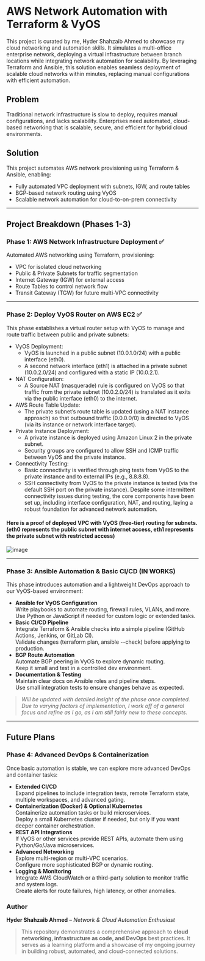 # AWS Network Automation with Terraform & VyOS  
This project is curated by me, Hyder Shahzaib Ahmed to showcase my cloud networking and automation skills. It simulates a multi-office enterprise network, deploying a virtual infrastructure between branch locations while integrating network automation for scalability. By leveraging Terraform and Ansible, this solution enables seamless deployment of scalable cloud networks within minutes, replacing manual configurations with efficient automation.

## Problem  
Traditional network infrastructure is slow to deploy, requires manual configurations, and lacks scalability. Enterprises need automated, cloud-based networking that is scalable, secure, and efficient for hybrid cloud environments.  

## Solution  
This project automates AWS network provisioning using Terraform & Ansible, enabling:  
- Fully automated VPC deployment with subnets, IGW, and route tables  
- BGP-based network routing using VyOS  
- Scalable network automation for cloud-to-on-prem connectivity  

---

## Project Breakdown (Phases 1-3)  

### Phase 1: AWS Network Infrastructure Deployment ✅
Automated AWS networking using Terraform, provisioning:  
- VPC for isolated cloud networking  
- Public & Private Subnets for traffic segmentation  
- Internet Gateway (IGW) for external access  
- Route Tables to control network flow  
- Transit Gateway (TGW) for future multi-VPC connectivity

---

### Phase 2: Deploy VyOS Router on AWS EC2 ✅
This phase establishes a virtual router setup with VyOS to manage and route traffic between public and private subnets:
- VyOS Deployment:
  - VyOS is launched in a public subnet (10.0.1.0/24) with a public interface (eth0).
  - A second network interface (eth1) is attached in a private subnet (10.0.2.0/24) and configured with a static IP (10.0.2.1).
- NAT Configuration:
  - A Source NAT (masquerade) rule is configured on VyOS so that traffic from the private subnet (10.0.2.0/24) is translated as it exits via the public interface (eth0) to the internet.
- AWS Route Table Update:
  - The private subnet’s route table is updated (using a NAT instance approach) so that outbound traffic (0.0.0.0/0) is directed to VyOS (via its instance or network interface target).
- Private Instance Deployment:
  - A private instance is deployed using Amazon Linux 2 in the private subnet.
  - Security groups are configured to allow SSH and ICMP traffic between VyOS and the private instance.
- Connectivity Testing:
  - Basic connectivity is verified through ping tests from VyOS to the private instance and to external IPs (e.g., 8.8.8.8).
  - SSH connectivity from VyOS to the private instance is tested (via the default SSH port on the private instance).
Despite some intermittent connectivity issues during testing, the core components have been set up, including interface configuration, NAT, and routing, laying a robust foundation for advanced network automation.
#### Here is a proof of deployed VPC with VyOS (free-tier) routing for subnets. (eth0 represents the public subnet with internet access, eth1 represents the private subnet with restricted access)
![image](https://github.com/user-attachments/assets/c6589e78-3134-4e06-b817-f8ff556ea9e8)


---

### Phase 3: Ansible Automation & Basic CI/CD **(IN WORKS)**
This phase introduces automation and a lightweight DevOps approach to our VyOS-based environment:
- **Ansible for VyOS Configuration**  
  Write playbooks to automate routing, firewall rules, VLANs, and more.  
  Use Python or JavaScript if needed for custom logic or extended tasks.
- **Basic CI/CD Pipeline**  
  Integrate Terraform & Ansible checks into a simple pipeline (GitHub Actions, Jenkins, or GitLab CI).  
  Validate changes (terraform plan, ansible --check) before applying to production.
- **BGP Route Automation**  
  Automate BGP peering in VyOS to explore dynamic routing.  
  Keep it small and test in a controlled dev environment.
- **Documentation & Testing**  
  Maintain clear docs on Ansible roles and pipeline steps.  
  Use small integration tests to ensure changes behave as expected.
> *Will be updated with detailed insight of the phase once completed. Due to varying factors of implementation, I work off of a general focus and refine as I go, as I am still fairly new to these concepts.*
  
---

## Future Plans
### Phase 4: Advanced DevOps & Containerization 
Once basic automation is stable, we can explore more advanced DevOps and container tasks:
- **Extended CI/CD**  
  Expand pipelines to include integration tests, remote Terraform state, multiple workspaces, and advanced gating.
- **Containerization (Docker) & Optional Kubernetes**  
  Containerize automation tasks or build microservices.  
  Deploy a small Kubernetes cluster if needed, but only if you want deeper container orchestration.
- **REST API Integrations**  
  If VyOS or other services provide REST APIs, automate them using Python/Go/Java microservices.
- **Advanced Networking**  
  Explore multi-region or multi-VPC scenarios.  
  Configure more sophisticated BGP or dynamic routing.
- **Logging & Monitoring**  
  Integrate AWS CloudWatch or a third-party solution to monitor traffic and system logs.  
  Create alerts for route failures, high latency, or other anomalies.

### Author  
**Hyder Shahzaib Ahmed** – *Network & Cloud Automation Enthusiast*  

> This repository demonstrates a comprehensive approach to **cloud networking, infrastructure as code, and DevOps** best practices. It serves as a learning platform and a showcase of my ongoing journey in building robust, automated, and cloud-connected solutions.
